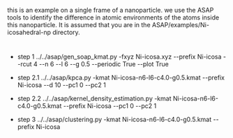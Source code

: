 this is an example on a single frame of a nanoparticle. 
we use the ASAP tools to identify the difference in atomic environments of the atoms inside this nanoparticle.
It is assumed that you are in the ASAP/examples/Ni-icosahedral-np directory.

#
* step 1
../../asap/gen_soap_kmat.py -fxyz Ni-icosa.xyz --prefix Ni-icosa --rcut 4 --n 6 --l 6 --g 0.5 --periodic True --plot True

* step 2.1
../../asap/kpca.py -kmat Ni-icosa-n6-l6-c4.0-g0.5.kmat --prefix Ni-icosa --d 10 --pc1 0 --pc2 1

* step 2.2
../../asap/kernel_density_estimation.py -kmat Ni-icosa-n6-l6-c4.0-g0.5.kmat --prefix Ni-icosa --pc1 0 --pc2 1

* step 3
../../asap/clustering.py -kmat Ni-icosa-n6-l6-c4.0-g0.5.kmat --prefix Ni-icosa

